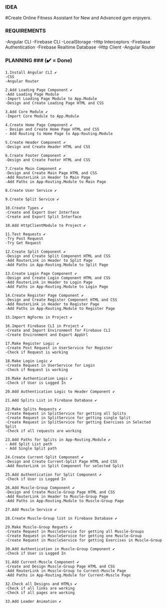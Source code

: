 ### IDEA  ###
#Create Online Fitness Assistant for New and Advanced gym enjoyers.



### REQUIREMENTS ###

-Angular CLI
-Firebase CLI
-LocalStorage
-Http Interceptors
-Firebase Authentication
-Firebase Realtime Database
-Http Client
-Angular Router

### PLANNING ### (✔️ = Done)

    1.Install Angular CLI ✔️
    -CSS
    -Angular Router

    2.Add Loading Page Component ✔️
    -Add Loading Page Module
    -Import Loading Page Module to App.Module
    -Design and Create Loading Page HTML and CSS

    3.Add Core Module ✔️
    -Import Core Module to App.Module

    4.Create Home Page Component ✔️
    - Design and Create Home Page HTML and CSS
    - Add Routing to Home Page to App-Routing.Module

    5.Create Header Component ✔️
    -Design and Create Header HTML and CSS

    6.Create Footer Component ✔️
    -Design and Create Footer HTML and CSS

    7.Create Main Component ✔️
    -Design and Create Main Page HTML and CSS
    -Add RouterLink in Header to Main Page
    -Add Paths in App-Routing.Module to Main Page

    8.Create User Service ✔️
    
    9.Create Split Service ✔️

    10.Create Types ✔️
    -Create and Export User Interface
    -Create and Export Split Interface

    10.Add HttpClientModule to Project ✔️

    11.Test Requests ✔️
    -Try Post Request
    -Try Get Request

    12.Create Split Component ✔️
    -Design and Create Split Component HTML and CSS
    -Add RouterLink in Header to Split Page
    -Add Paths in App-Routing.Module to Split Page

    13.Create Login Page Component ✔️
    -Design and Create Login Component HTML and CSS
    -Add RouterLink in Header to Login Page
    -Add Paths in App-Routing.Module to Login Page

    14.Create Register Page Component ✔️
    -Design and Create Register Component HTML and CSS
    -Add RouterLink in Header to Register Page
    -Add Paths in App-Routing.Module to Register Page

    15.Import NgForms in Project ✔️

    16.Import Firebase CLI in Project ✔️
    -Create and Import Environment for Firebase CLI
    -Create Environment and Export AppUrl

    17.Make Register Logic ✔️
    -Create Post Request in UserService for Register
    -Check if Request is working

    18.Make Login Logic ✔️
    -Create Request in UserService for Login
    -Check if Request is working

    19.Make Authentication Logic ✔️
    -Check if User is Logged In
    
    20.Add Authentication Logic to Header Component ✔️

    21.Add Splits List in Firebase Database ✔️

    22.Make Splits Requests ✔️
    -Create Request in SplitService for getting all Splits
    -Create Request in SplitService for getting single Split
    -Create Request in SplitService for getting Exercises in Selected Split
    -Check if all requests are working

    23.Add Paths for Splits in App-Routing.Module ✔️
    - Add Split List path
    - Add Single Split path

    24.Create Current-Split Component ✔️
    -Design and Create Current-Split Page HTML and CSS
    -Add RouterLink in Split Component for selected Split

    25.Add Authentication for Split Component ✔️
    -Check if User is Logged In 

    26.Add Muscle-Group Component ✔️
    -Design and Create Muscle-Group Page HTML and CSS
    -Add RouterLink in Header to Muscle-Group Page
    -Add Paths in App-Routing.Module to Muscle-Group Page

    27.Add Muscle Service ✔️

    28.Create Muscle-Group list in Firebase Database ✔️

    29.Make Muscle-Group Requets ✔️
    -Create Request in MuscleService for getting all Muscle-Groups
    -Create Request in MuscleService for getting one Muscle-Group
    -Create Request in MuscleService for getting Exercises in Muscle-Group

    30.Add Authentication in Muscle-Group Component ✔️
    -Check if User is Logged In

    31.Add Current-Muscle Component ✔️
    -Create and Design Muscle-Group Page HTML and CSS
    -Add RouterLink in Muscle-Group to Current-Muscle Page
    -Add Paths in App-Routing.Module for Current-Muscle Page

    32.Check all Designs and HTMLs ✔️
    -Check if all links are working
    -Check if all pages are working 

    33.Add Loader Animation ✔️
    
